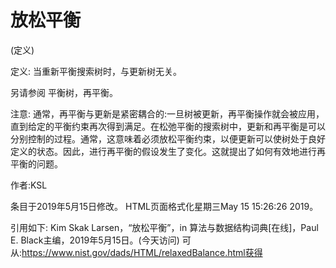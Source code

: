 # 放松平衡


(定义)



定义:
当重新平衡搜索树时，与更新树无关。



另请参阅
平衡树，再平衡。



注意:
通常，再平衡与更新是紧密耦合的:一旦树被更新，再平衡操作就会被应用，直到给定的平衡约束再次得到满足。在松弛平衡的搜索树中，更新和再平衡是可以分别控制的过程。通常，这意味着必须放松平衡约束，以便更新可以使树处于良好定义的状态。因此，进行再平衡的假设发生了变化。这就提出了如何有效地进行再平衡的问题。


作者:KSL







条目于2019年5月15日修改。
HTML页面格式化星期三May 15 15:26:26 2019。



引用如下:
Kim Skak Larsen，“放松平衡”，in
算法与数据结构词典[在线]，Paul E. Black主编，2019年5月15日。(今天访问)
可从:https://www.nist.gov/dads/HTML/relaxedBalance.html获得